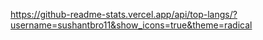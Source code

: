 https://github-readme-stats.vercel.app/api/top-langs/?username=sushantbro11&show_icons=true&theme=radical


